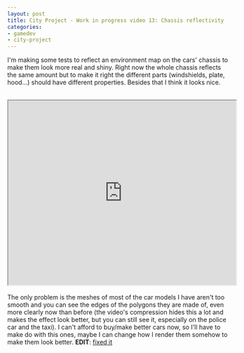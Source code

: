 ```yaml
---
layout: post
title: City Project - Work in progress video 13: Chassis reflectivity
categories:
- gamedev
- city-project
---
```


I'm making some tests to reflect an environment map on the cars' chassis to make them look more real and shiny. Right now the whole chassis reflects the same amount but to make it right the different parts (windshields, plate, hood...) should have different properties. Besides that I think it looks nice.<br /><br /><div style="text-align: center;"><iframe height="420" src="http://www.youtube.com/embed/E_M061flTbo?theme=dark" width="520"></iframe></div><br />The only problem is the meshes of most of the car models I have aren't too smooth and you can see the edges of the polygons they are made of, even more clearly now than before (the video's compression hides this a lot and makes the effect look better, but you can still see it, especially on the police car and the taxi). I can't afford to buy/make better cars now, so I'll have to make do with this ones, maybe I can change how I render them somehow to make them look better. <b>EDIT</b>: <a href="http://blog.binarynonsense.com/2011/06/work-in-progress-screenshot-08-smooth.html">fixed it</a>